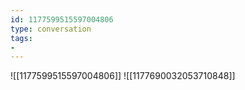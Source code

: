 ```yaml
---
id: 1177599515597004806
type: conversation
tags:
- 
---
```

![[1177599515597004806]]
![[1177690032053710848]]

